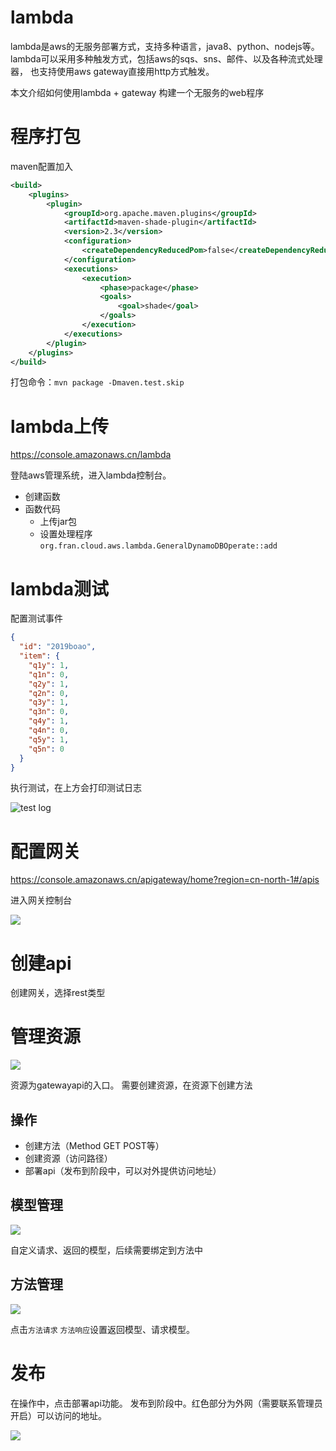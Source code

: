 
# lambda
lambda是aws的无服务部署方式，支持多种语言，java8、python、nodejs等。
lambda可以采用多种触发方式，包括aws的sqs、sns、邮件、以及各种流式处理器，
也支持使用aws gateway直接用http方式触发。

本文介绍如何使用lambda + gateway 构建一个无服务的web程序

# 程序打包

maven配置加入
```xml
<build>
    <plugins>
        <plugin>
            <groupId>org.apache.maven.plugins</groupId>
            <artifactId>maven-shade-plugin</artifactId>
            <version>2.3</version>
            <configuration>
                <createDependencyReducedPom>false</createDependencyReducedPom>
            </configuration>
            <executions>
                <execution>
                    <phase>package</phase>
                    <goals>
                        <goal>shade</goal>
                    </goals>
                </execution>
            </executions>
        </plugin>
    </plugins>
</build>
```

打包命令：`mvn package -Dmaven.test.skip`

# lambda上传

https://console.amazonaws.cn/lambda

登陆aws管理系统，进入lambda控制台。
- 创建函数
- 函数代码
  - 上传jar包
  - 设置处理程序 `org.fran.cloud.aws.lambda.GeneralDynamoDBOperate::add`

# lambda测试

配置测试事件
```json
{
  "id": "2019boao",
  "item": {
    "q1y": 1,
    "q1n": 0,
    "q2y": 1,
    "q2n": 0,
    "q3y": 1,
    "q3n": 0,
    "q4y": 1,
    "q4n": 0,
    "q5y": 1,
    "q5n": 0
  }
}
```

执行测试，在上方会打印测试日志

![test log](pic/lambda-test-log.jpg)


# 配置网关

https://console.amazonaws.cn/apigateway/home?region=cn-north-1#/apis

进入网关控制台

![](pic/gateway-start.jpg)

# 创建api

创建网关，选择rest类型

# 管理资源

![](pic/gateway-resource.jpg)

资源为gatewayapi的入口。
需要创建资源，在资源下创建方法

## 操作
- 创建方法（Method GET POST等）
- 创建资源（访问路径）
- 部署api（发布到阶段中，可以对外提供访问地址）

## 模型管理
![](pic/gateway-model.jpg)

自定义请求、返回的模型，后续需要绑定到方法中


## 方法管理
![](pic/gateway-method.jpg)

点击`方法请求` `方法响应`设置返回模型、请求模型。

# 发布

在操作中，点击部署api功能。
发布到阶段中。红色部分为外网（需要联系管理员开启）可以访问的地址。

![](pic/gateway-stage.jpg)









